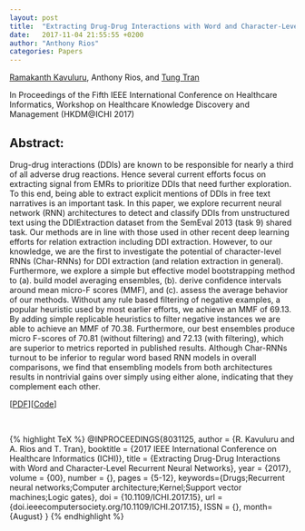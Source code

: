 ```yaml
---
layout: post
title:  "Extracting Drug-Drug Interactions with Word and Character-Level Recurrent Neural Networks"
date:   2017-11-04 21:55:55 +0200
author: "Anthony Rios"
categories: Papers
---
```


<a href="https://scholar.google.com/citations?user=Y2N8_WwAAAAJ&hl=en">Ramakanth Kavuluru</a>, Anthony Rios, and <a href="http://tttran.net">Tung Tran</a>

In Proceedings of the Fifth IEEE International Conference on Healthcare Informatics, Workshop on Healthcare Knowledge Discovery and Management (HKDM@ICHI 2017)

## Abstract:
Drug-drug interactions (DDIs) are known to be responsible for nearly a third of all adverse drug reactions. Hence several current efforts focus on extracting signal from EMRs to prioritize DDIs that need further exploration. To this end, being able to extract explicit mentions of DDIs in free text narratives is an important task. In this paper, we explore recurrent neural network (RNN) architectures to detect and classify DDIs from unstructured text using the DDIExtraction dataset from the SemEval 2013 (task 9) shared task. Our methods are in line with those used in other recent deep learning efforts for relation extraction including DDI extraction. However, to our knowledge, we are the first to investigate the potential of character-level RNNs (Char-RNNs) for DDI extraction (and relation extraction in general). Furthermore, we explore a simple but effective model bootstrapping method to (a). build model averaging ensembles, (b). derive confidence intervals around mean micro-F scores (MMF), and (c). assess the average behavior of our methods. Without any rule based filtering of negative examples, a popular heuristic used by most earlier efforts, we achieve an MMF of 69.13. By adding simple replicable heuristics to filter negative instances we are able to achieve an MMF of 70.38. Furthermore, our best ensembles produce micro F-scores of 70.81 (without filtering) and 72.13 (with filtering), which are superior to metrics reported in published results. Although Char-RNNs turnout to be inferior to regular word based RNN models in overall comparisons, we find that ensembling models from both architectures results in nontrivial gains over simply using either alone, indicating that they complement each other.

[<a href="https://www.ncbi.nlm.nih.gov/pmc/articles/PMC5639883/pdf/nihms907942.pdf">PDF</a>][<a href="https://github.com/AnthonyMRios/relation-extraction-rnn">Code</a>]

<br />

{% highlight TeX %}
@INPROCEEDINGS{8031125,
author = {R. Kavuluru and A. Rios and T. Tran},
booktitle = {2017 IEEE International Conference on Healthcare Informatics (ICHI)},
title = {Extracting Drug-Drug Interactions with Word and Character-Level Recurrent Neural Networks},
year = {2017},
volume = {00},
number = {},
pages = {5-12},
keywords={Drugs;Recurrent neural networks;Computer architecture;Kernel;Support vector machines;Logic gates},
doi = {10.1109/ICHI.2017.15},
url = {doi.ieeecomputersociety.org/10.1109/ICHI.2017.15},
ISSN = {},
month={August}
}
{% endhighlight %}
